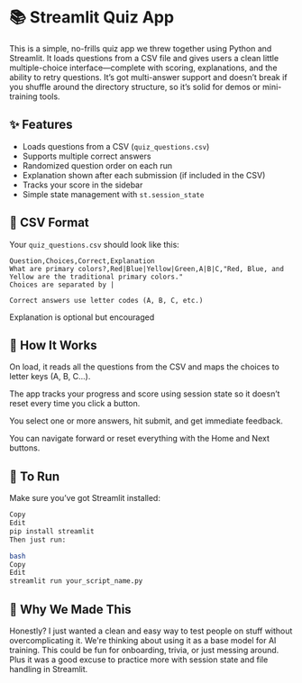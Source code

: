 # 📚 Streamlit Quiz App

This is a simple, no-frills quiz app we threw together using Python and Streamlit. It loads questions from a CSV file and gives users a clean little multiple-choice interface—complete with scoring, explanations, and the ability to retry questions. It’s got multi-answer support and doesn’t break if you shuffle around the directory structure, so it’s solid for demos or mini-training tools.

## ✨ Features

- Loads questions from a CSV (`quiz_questions.csv`)
- Supports multiple correct answers
- Randomized question order on each run
- Explanation shown after each submission (if included in the CSV)
- Tracks your score in the sidebar
- Simple state management with `st.session_state`

## 📁 CSV Format

Your `quiz_questions.csv` should look like this:

```csv
Question,Choices,Correct,Explanation
What are primary colors?,Red|Blue|Yellow|Green,A|B|C,"Red, Blue, and Yellow are the traditional primary colors."
Choices are separated by |

Correct answers use letter codes (A, B, C, etc.)
```

Explanation is optional but encouraged

## 🧠 How It Works
On load, it reads all the questions from the CSV and maps the choices to letter keys (A, B, C…).

The app tracks your progress and score using session state so it doesn’t reset every time you click a button.

You select one or more answers, hit submit, and get immediate feedback.

You can navigate forward or reset everything with the Home and Next buttons.

## 🚀 To Run
Make sure you’ve got Streamlit installed:

```bash
Copy
Edit
pip install streamlit
Then just run:

bash
Copy
Edit
streamlit run your_script_name.py
```

## 🤔 Why We Made This
Honestly? I just wanted a clean and easy way to test people on stuff without overcomplicating it. We're thinking about using it as a base model for AI training. This could be fun for onboarding, trivia, or just messing around. Plus it was a good excuse to practice more with session state and file handling in Streamlit.

